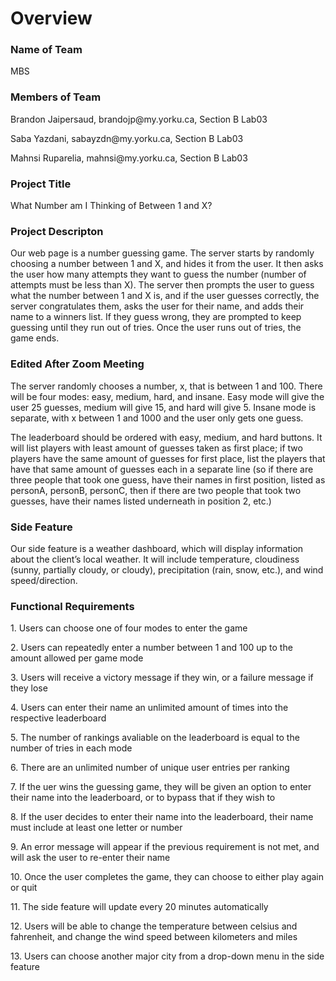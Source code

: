 # Overview

### Name of Team
<p>MBS </p>

### Members of Team
<p>Brandon Jaipersaud, brandojp@my.yorku.ca, Section B Lab03 </p>
<p>Saba Yazdani, sabayzdn@my.yorku.ca, Section B Lab03 </p>
<p>Mahnsi Ruparelia, mahnsi@my.yorku.ca, Section B Lab03 </p>

### Project Title
<p>What Number am I Thinking of Between 1 and X? </p>

### Project Descripton
<p>Our web page is a number guessing game. The server starts by randomly choosing a number between 1 and X, and hides it from the user. It then asks the user how many attempts they want to guess the number (number of attempts must be less than X). The server then prompts the user to guess what the number between 1 and X is, and if the user guesses correctly, the server congratulates them, asks the user for their name, and adds their name to a winners list. If they guess wrong, they are prompted to keep guessing until they run out of tries. Once the user runs out of tries, the game ends. </p>

### Edited After Zoom Meeting
<p>The server randomly chooses a number, x, that is between 1 and 100. There will be four modes: easy, medium, hard, and insane. Easy mode will give the user 25 guesses, medium will give 15, and hard will give 5. Insane mode is separate, with x between 1 and 1000 and the user only gets one guess.</p>
<p>The leaderboard should be ordered with easy, medium, and hard buttons. It will list players with least amount of guesses taken as first place; if two players have the same amount of guesses for first place, list the players that have that same amount of guesses each in a separate line (so if there are three people that took one guess, have their names in first position, listed as personA, personB, personC, then if there are two people that took two guesses, have their names listed underneath in position 2, etc.) </p>

### Side Feature
<p> Our side feature is a weather dashboard, which will display information about the client’s local weather. It will include temperature, cloudiness (sunny, partially cloudy, or cloudy), precipitation (rain, snow, etc.), and wind speed/direction. </p>

### Functional Requirements
<p>1. Users can choose one of four modes to enter the game </p>
<p>2. Users can repeatedly enter a number between 1 and 100 up to the amount allowed per game mode </p>
<p>3. Users will receive a victory message if they win, or a failure message if they lose </p>
<p>4. Users can enter their name an unlimited amount of times into the respective leaderboard </p>
<p>5. The number of rankings avaliable on the leaderboard is equal to the number of tries in each mode </p>
<p>6. There are an unlimited number of unique user entries per ranking </p>
<p>7. If the uer wins the guessing game, they will be given an option to enter their name into the leaderboard, or to bypass that if they wish to </p>
<p>8. If the user decides to enter their name into the leaderboard, their name must include at least one letter or number </p>
<p>9. An error message will appear if the previous requirement is not met, and will ask the user to re-enter their name </p>
<p>10. Once the user completes the game, they can choose to either play again or quit </p>
<p>11. The side feature will update every 20 minutes automatically </p>
<p>12. Users will be able to change the temperature between celsius and fahrenheit, and change the wind speed between kilometers and miles </p>
<p>13. Users can choose another major city from a drop-down menu in the side feature </p>